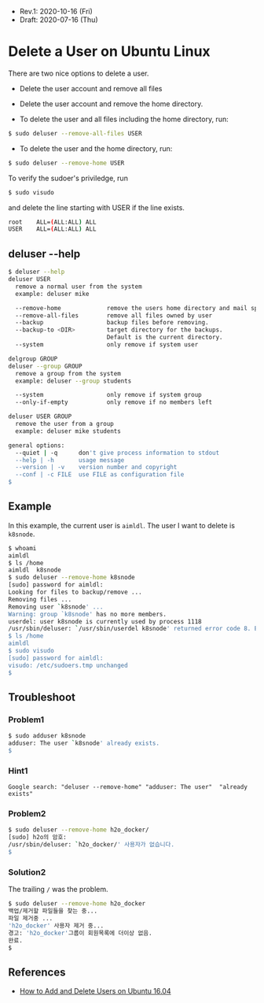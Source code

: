 * Rev.1: 2020-10-16 (Fri)
* Draft: 2020-07-16 (Thu)
# Delete a User on Ubuntu Linux
There are two nice options to delete a user.
* Delete the user account and remove all files
* Delete the user account and remove the home directory.

* To delete the user and all files including the home directory, run:
```bash
$ sudo deluser --remove-all-files USER
```
* To delete the user and the home directory, run:
```bash
$ sudo deluser --remove-home USER
```

To verify the sudoer's priviledge, run
```bash
$ sudo visudo
```
and delete the line starting with USER if the line exists.
```bash
root    ALL=(ALL:ALL) ALL
USER    ALL=(ALL:ALL) ALL
```
## deluser --help
```bash
$ deluser --help
deluser USER
  remove a normal user from the system
  example: deluser mike

  --remove-home             remove the users home directory and mail spool
  --remove-all-files        remove all files owned by user
  --backup                  backup files before removing.
  --backup-to <DIR>         target directory for the backups.
                            Default is the current directory.
  --system                  only remove if system user

delgroup GROUP
deluser --group GROUP
  remove a group from the system
  example: deluser --group students

  --system                  only remove if system group
  --only-if-empty           only remove if no members left

deluser USER GROUP
  remove the user from a group
  example: deluser mike students

general options:
  --quiet | -q      don't give process information to stdout
  --help | -h       usage message
  --version | -v    version number and copyright
  --conf | -c FILE  use FILE as configuration file
$
```

## Example
In this example, the current user is `aimldl`. The user I want to delete is `k8snode`.
```bash
$ whoami
aimldl
$ ls /home
aimldl  k8snode
$ sudo deluser --remove-home k8snode
[sudo] password for aimldl: 
Looking for files to backup/remove ...
Removing files ...
Removing user `k8snode' ...
Warning: group `k8snode' has no more members.
userdel: user k8snode is currently used by process 1118
/usr/sbin/deluser: `/usr/sbin/userdel k8snode' returned error code 8. Exiting.
$ ls /home
aimldl
$ sudo visudo
[sudo] password for aimldl: 
visudo: /etc/sudoers.tmp unchanged
$
```

## Troubleshoot
### Problem1
```bash
$ sudo adduser k8snode
adduser: The user `k8snode' already exists.
$
```
### Hint1
```
Google search: "deluser --remove-home" "adduser: The user"  "already exists"
```

### Problem2
```bash
$ sudo deluser --remove-home h2o_docker/
[sudo] h2o의 암호: 
/usr/sbin/deluser: `h2o_docker/' 사용자가 없습니다.
$
```
### Solution2
The trailing `/` was the problem.
```bash
$ sudo deluser --remove-home h2o_docker
백업/제거할 파일들을 찾는 중...
파일 제거중 ...
'h2o_docker' 사용자 제거 중...
경고: 'h2o_docker'그룹이 회원목록에 더이상 없음.
완료.
$
```

## References
* [How to Add and Delete Users on Ubuntu 16.04](https://www.digitalocean.com/community/tutorials/how-to-add-and-delete-users-on-ubuntu-16-04)
